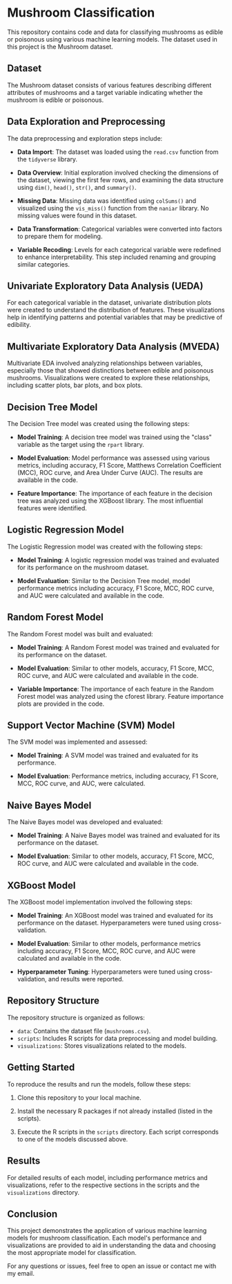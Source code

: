 # Mushroom Classification

This repository contains code and data for classifying mushrooms as edible or poisonous using various machine learning models. The dataset used in this project is the Mushroom dataset.

## Dataset

The Mushroom dataset consists of various features describing different attributes of mushrooms and a target variable indicating whether the mushroom is edible or poisonous.

## Data Exploration and Preprocessing

The data preprocessing and exploration steps include:

- **Data Import**: The dataset was loaded using the `read.csv` function from the `tidyverse` library.

- **Data Overview**: Initial exploration involved checking the dimensions of the dataset, viewing the first few rows, and examining the data structure using `dim()`, `head()`, `str()`, and `summary()`.

- **Missing Data**: Missing data was identified using `colSums()` and visualized using the `vis_miss()` function from the `naniar` library. No missing values were found in this dataset.

- **Data Transformation**: Categorical variables were converted into factors to prepare them for modeling.

- **Variable Recoding**: Levels for each categorical variable were redefined to enhance interpretability. This step included renaming and grouping similar categories.

## Univariate Exploratory Data Analysis (UEDA)

For each categorical variable in the dataset, univariate distribution plots were created to understand the distribution of features. These visualizations help in identifying patterns and potential variables that may be predictive of edibility.

## Multivariate Exploratory Data Analysis (MVEDA)

Multivariate EDA involved analyzing relationships between variables, especially those that showed distinctions between edible and poisonous mushrooms. Visualizations were created to explore these relationships, including scatter plots, bar plots, and box plots.

## Decision Tree Model

The Decision Tree model was created using the following steps:

- **Model Training**: A decision tree model was trained using the "class" variable as the target using the `rpart` library.

- **Model Evaluation**: Model performance was assessed using various metrics, including accuracy, F1 Score, Matthews Correlation Coefficient (MCC), ROC curve, and Area Under Curve (AUC). The results are available in the code.

- **Feature Importance**: The importance of each feature in the decision tree was analyzed using the XGBoost library. The most influential features were identified.

## Logistic Regression Model

The Logistic Regression model was created with the following steps:

- **Model Training**: A logistic regression model was trained and evaluated for its performance on the mushroom dataset.

- **Model Evaluation**: Similar to the Decision Tree model, model performance metrics including accuracy, F1 Score, MCC, ROC curve, and AUC were calculated and available in the code.

## Random Forest Model

The Random Forest model was built and evaluated:

- **Model Training**: A Random Forest model was trained and evaluated for its performance on the dataset.

- **Model Evaluation**: Similar to other models, accuracy, F1 Score, MCC, ROC curve, and AUC were calculated and available in the code.

- **Variable Importance**: The importance of each feature in the Random Forest model was analyzed using the cforest library. Feature importance plots are provided in the code.

## Support Vector Machine (SVM) Model

The SVM model was implemented and assessed:

- **Model Training**: A SVM model was trained and evaluated for its performance.

- **Model Evaluation**: Performance metrics, including accuracy, F1 Score, MCC, ROC curve, and AUC, were calculated.

## Naive Bayes Model

The Naive Bayes model was developed and evaluated:

- **Model Training**: A Naive Bayes model was trained and evaluated for its performance on the dataset.

- **Model Evaluation**: Similar to other models, accuracy, F1 Score, MCC, ROC curve, and AUC were calculated and available in the code.

## XGBoost Model

The XGBoost model implementation involved the following steps:

- **Model Training**: An XGBoost model was trained and evaluated for its performance on the dataset. Hyperparameters were tuned using cross-validation.

- **Model Evaluation**: Similar to other models, performance metrics including accuracy, F1 Score, MCC, ROC curve, and AUC were calculated and available in the code.

- **Hyperparameter Tuning**: Hyperparameters were tuned using cross-validation, and results were reported.

## Repository Structure

The repository structure is organized as follows:

- `data`: Contains the dataset file (`mushrooms.csv`).
- `scripts`: Includes R scripts for data preprocessing and model building.
- `visualizations`: Stores visualizations related to the models.

## Getting Started

To reproduce the results and run the models, follow these steps:

1. Clone this repository to your local machine.

2. Install the necessary R packages if not already installed (listed in the scripts).

3. Execute the R scripts in the `scripts` directory. Each script corresponds to one of the models discussed above.

## Results

For detailed results of each model, including performance metrics and visualizations, refer to the respective sections in the scripts and the `visualizations` directory.

## Conclusion

This project demonstrates the application of various machine learning models for mushroom classification. Each model's performance and visualizations are provided to aid in understanding the data and choosing the most appropriate model for classification.

For any questions or issues, feel free to open an issue or contact me with my email.

